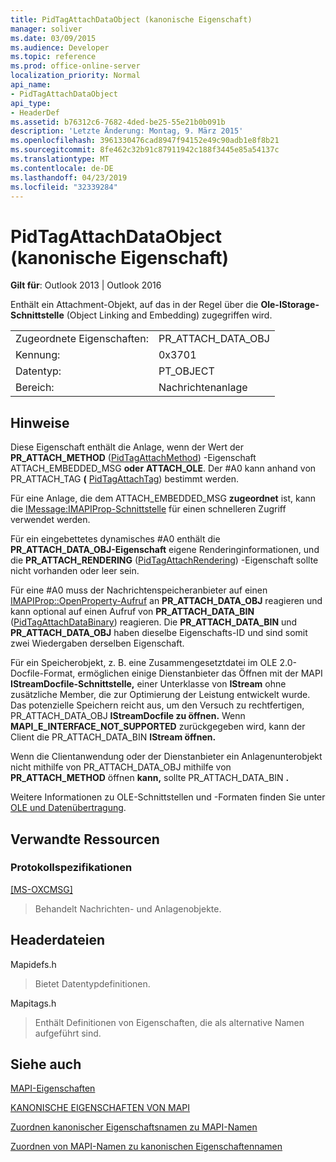 ```yaml
---
title: PidTagAttachDataObject (kanonische Eigenschaft)
manager: soliver
ms.date: 03/09/2015
ms.audience: Developer
ms.topic: reference
ms.prod: office-online-server
localization_priority: Normal
api_name:
- PidTagAttachDataObject
api_type:
- HeaderDef
ms.assetid: b76312c6-7682-4ded-be25-55e21b0b091b
description: 'Letzte Änderung: Montag, 9. März 2015'
ms.openlocfilehash: 3961330476cad8947f94152e49c90adb1e8f8b21
ms.sourcegitcommit: 8fe462c32b91c87911942c188f3445e85a54137c
ms.translationtype: MT
ms.contentlocale: de-DE
ms.lasthandoff: 04/23/2019
ms.locfileid: "32339284"
---
```

# <a name="pidtagattachdataobject-canonical-property"></a>PidTagAttachDataObject (kanonische Eigenschaft)

  
  
**Gilt für**: Outlook 2013 | Outlook 2016 
  
Enthält ein Attachment-Objekt, auf das in der Regel über die **Ole-IStorage-Schnittstelle** (Object Linking and Embedding) zugegriffen wird. 
  
|||
|:-----|:-----|
|Zugeordnete Eigenschaften:  <br/> |PR_ATTACH_DATA_OBJ  <br/> |
|Kennung:  <br/> |0x3701  <br/> |
|Datentyp:  <br/> |PT_OBJECT  <br/> |
|Bereich:  <br/> |Nachrichtenanlage  <br/> |
   
## <a name="remarks"></a>Hinweise

Diese Eigenschaft enthält die Anlage, wenn der Wert der **PR_ATTACH_METHOD** ([PidTagAttachMethod](pidtagattachmethod-canonical-property.md)) -Eigenschaft ATTACH_EMBEDDED_MSG **oder** **ATTACH_OLE**. Der #A0 kann anhand von PR_ATTACH_TAG **(** [PidTagAttachTag](pidtagattachtag-canonical-property.md)) bestimmt werden. 
  
Für eine Anlage, die dem ATTACH_EMBEDDED_MSG **zugeordnet** ist, kann die [IMessage:IMAPIProp-Schnittstelle](imessageimapiprop.md) für einen schnelleren Zugriff verwendet werden. 
  
Für ein eingebettetes dynamisches #A0 enthält die **PR_ATTACH_DATA_OBJ-Eigenschaft** eigene Renderinginformationen, und die **PR_ATTACH_RENDERING** ([PidTagAttachRendering](pidtagattachrendering-canonical-property.md)) -Eigenschaft sollte nicht vorhanden oder leer sein. 
  
Für eine #A0 muss der Nachrichtenspeicheranbieter auf einen [IMAPIProp::OpenProperty-Aufruf](imapiprop-openproperty.md) an **PR_ATTACH_DATA_OBJ** reagieren und kann optional auf einen Aufruf von **PR_ATTACH_DATA_BIN** ([PidTagAttachDataBinary](pidtagattachdatabinary-canonical-property.md)) reagieren. Die **PR_ATTACH_DATA_BIN** und **PR_ATTACH_DATA_OBJ** haben dieselbe Eigenschafts-ID und sind somit zwei Wiedergaben derselben Eigenschaft. 
  
Für ein Speicherobjekt, z. B. eine Zusammengesetztdatei im OLE 2.0-Docfile-Format, ermöglichen einige Dienstanbieter das Öffnen mit der MAPI **IStreamDocfile-Schnittstelle,** einer Unterklasse von **IStream** ohne zusätzliche Member, die zur Optimierung der Leistung entwickelt wurde. Das potenzielle Speichern reicht aus,  um den Versuch zu rechtfertigen, PR_ATTACH_DATA_OBJ **IStreamDocfile zu öffnen.** Wenn **MAPI_E_INTERFACE_NOT_SUPPORTED** zurückgegeben wird, kann der Client  die PR_ATTACH_DATA_BIN **IStream öffnen.** 
  
Wenn die Clientanwendung oder der Dienstanbieter ein Anlagenunterobjekt nicht mithilfe von PR_ATTACH_DATA_OBJ mithilfe von **PR_ATTACH_METHOD** öffnen **kann,** sollte PR_ATTACH_DATA_BIN **.** 
  
Weitere Informationen zu OLE-Schnittstellen und -Formaten finden Sie unter [OLE und Datenübertragung](https://msdn.microsoft.com/library/d4a57956-37ba-44ca-8efc-bf617ad5e77b.aspx).
  
## <a name="related-resources"></a>Verwandte Ressourcen

### <a name="protocol-specifications"></a>Protokollspezifikationen

[[MS-OXCMSG]](https://msdn.microsoft.com/library/7fd7ec40-deec-4c06-9493-1bc06b349682%28Office.15%29.aspx)
  
> Behandelt Nachrichten- und Anlagenobjekte.
    
## <a name="header-files"></a>Headerdateien

Mapidefs.h
  
> Bietet Datentypdefinitionen.
    
Mapitags.h
  
> Enthält Definitionen von Eigenschaften, die als alternative Namen aufgeführt sind.
    
## <a name="see-also"></a>Siehe auch



[MAPI-Eigenschaften](mapi-properties.md)
  
[KANONISCHE EIGENSCHAFTEN VON MAPI](mapi-canonical-properties.md)
  
[Zuordnen kanonischer Eigenschaftsnamen zu MAPI-Namen](mapping-canonical-property-names-to-mapi-names.md)
  
[Zuordnen von MAPI-Namen zu kanonischen Eigenschaftennamen](mapping-mapi-names-to-canonical-property-names.md)

